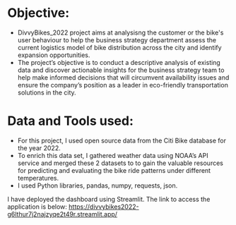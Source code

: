 # Objective:
- DivvyBikes_2022 project aims at analysisng the customer or the bike's user behaviour to help the business strategy department assess the current logistics model of bike distribution across the city and identify expansion opportunities.
- The project’s objective is to conduct a descriptive analysis of existing data and discover actionable insights for the business strategy team to help make informed decisions that will circumvent availability issues and ensure the company’s position as a leader in eco-friendly transportation solutions in the city.

# Data and Tools used:
- For this project, I used open source data from the Citi Bike database for the year 2022.
- To enrich this data set, I gathered weather data using NOAA’s API service and merged these 2 datasets to to gain the valuable resources for predicting and evaluating the bike ride patterns under different temperatures. 
- I used Python libraries, pandas, numpy, requests, json.

I have deployed the dashboard using Streamlit. The link to access the application is below:
https://divvybikes2022-g6lthur7j2najzyqe2t49r.streamlit.app/